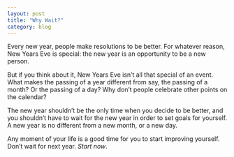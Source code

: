 ```yaml
---
layout: post
title: "Why Wait?"
category: blog
---
```


Every new year, people make resolutions to be better. For whatever reason, New Years Eve is special: the new year is an opportunity to be a new person.

But if you think about it, New Years Eve isn’t all that special of an event. What makes the passing of a year different from say, the passing of a month? Or the passing of a day? Why don’t people celebrate other points on the calendar?

The new year shouldn’t be the only time when you decide to be better, and you shouldn’t have to wait for the new year in order to set goals for yourself. A new year is no different from a new month, or a new day.

Any moment of your life is a good time for you to start improving yourself. Don’t wait for next year. *Start now*.
